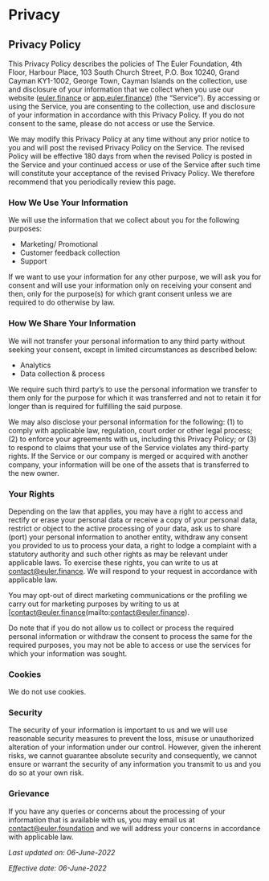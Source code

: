 # Privacy
## Privacy Policy
This Privacy Policy describes the policies of The Euler Foundation,
4th Floor, Harbour Place, 103 South Church Street, P.O. Box 10240,
Grand Cayman KY1-1002, George Town, Cayman Islands on the
collection, use and disclosure of your information that we collect
when you use our website ([euler.finance](https://www.euler.finance/) or [app.euler.finance](https://app.euler.finance/)) (the “Service”). By accessing or using the Service, you are
consenting to the collection, use and disclosure of your information
in accordance with this Privacy Policy. If you do not consent to the
same, please do not access or use the Service.

We may modify this Privacy Policy at any time without any prior
notice to you and will post the revised Privacy Policy on the
Service. The revised Policy will be effective 180 days from when the
revised Policy is posted in the Service and your continued access or
use of the Service after such time will constitute your acceptance
of the revised Privacy Policy. We therefore recommend that you
periodically review this page.

### How We Use Your Information

We will use the information that we collect about you for the
following purposes:

* Marketing/ Promotional
* Customer feedback collection
* Support

If we want to use your information for any other purpose, we will
ask you for consent and will use your information only on receiving
your consent and then, only for the purpose(s) for which grant
consent unless we are required to do otherwise by law.

### How We Share Your Information

We will not transfer your personal information to any third party
without seeking your consent, except in limited circumstances as
described below:

* Analytics
* Data collection & process

We require such third party’s to use the personal information we
transfer to them only for the purpose for which it was transferred
and not to retain it for longer than is required for fulfilling the
said purpose.

We may also disclose your personal information for the following:
(1) to comply with applicable law, regulation, court order or other
legal process; (2) to enforce your agreements with us, including
this Privacy Policy; or (3) to respond to claims that your use of
the Service violates any third-party rights. If the Service or our
company is merged or acquired with another company, your information
will be one of the assets that is transferred to the new owner.

### Your Rights

Depending on the law that applies, you may have a right to access
and rectify or erase your personal data or receive a copy of your
personal data, restrict or object to the active processing of your
data, ask us to share (port) your personal information to another
entity, withdraw any consent you provided to us to process your
data, a right to lodge a complaint with a statutory authority and
such other rights as may be relevant under applicable laws. To
exercise these rights, you can write to us at [contact@euler.finance](mailto:contact@euler.finance). 
We will respond to your request in accordance with applicable law.

You may opt-out of direct marketing communications or the profiling
we carry out for marketing purposes by writing to us at
[contact@euler.finance(mailto:contact@euler.finance).

Do note that if you do not allow us to collect or process the
required personal information or withdraw the consent to process the
same for the required purposes, you may not be able to access or use
the services for which your information was sought.

### Cookies

We do not use cookies.

### Security

The security of your information is important to us and we will use
reasonable security measures to prevent the loss, misuse or
unauthorized alteration of your information under our control.
However, given the inherent risks, we cannot guarantee absolute
security and consequently, we cannot ensure or warrant the security
of any information you transmit to us and you do so at your own
risk.

### Grievance

If you have any queries or concerns about the processing of your
information that is available with us, you may email us at
[contact@euler.foundation](mailto:contact@euler.foundation)
and we will address your concerns in accordance with applicable law.

*Last updated on: 06-June-2022*

*Effective date: 06-June-2022*

